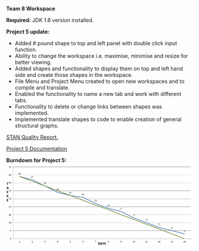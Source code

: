 **Team 8 Workspace**

**Required:** JDK 1.8 version installed.

**Project 5 update:**
- Added # pound shape to top and left panel with double click input function.
- Ability to change the workspace i.e. maximise, minimise and resize for better viewing.
- Added shapes and functionality to display them on top and left hand side and create those shapes in the workspace.
- File Menu and Project Menu created to open new workspaces and to compile and translate.
- Enabled the functionality to name a new tab and work with different tabs.
- Functionality to delete or change links between shapes was implemented.
- Implemented translate shapes to code to enable creation of general structural graphs.

<a href="https://github.com/SER516-S20/ProjectFive/blob/master/Team_08/doc/Quality%20Report.pdf" target="_blank">STAN Quality Report.</a>

<a href="https://github.com/SER516-S20/ProjectFive/blob/master/Team_08/doc/Project%205%20Documentation.pdf" target="_blank"> Project 5 Documentation </a>

**Burndown for Project 5:**
![burndown](doc/burndown.png)
